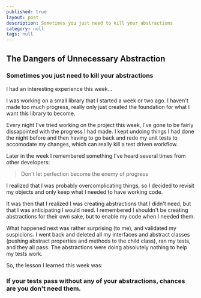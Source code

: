 ```yaml
---
published: true
layout: post
description: Sometimes you just need to kill your abstractions
category: null
tags: null
---
```


## The Dangers of Unnecessary Abstraction

### Sometimes you just need to kill your abstractions

I had an interesting experience this week...

I was working on a small library that I started a week or two ago. I haven't made too much progress, really only just created the foundation for what I want this library to become.

Every night I've tried working on the project this week, I've gone to be fairly dissapointed with the progress I had made. I kept undoing things I had done the night before and then having to go back and redo my unit tests to accomodate my changes, which can really kill a test driven workflow.

Later in the week I remembered something I've heard several times from other developers:

> Don't let perfection become the enemy of progress

I realized that I was probably overcomplicating things, so I decided to revisit my objects and only keep what I needed to have working code. 

It was then that I realized I was creating abstractions that I didn't need, but that I was anticipating I would need. I remembered I shouldn't be creating abstractions for their own sake, but to enable my code when I needed them.

What happened next was rather surprising (to me), and validated my suspicions. I went back and deleted all my interfaces and abstract classes (pushing abstract properties and methods to the child class), ran my tests, and they all pass. The abstractions were doing absolutely nothing to help my tests work.

So, the lesson I learned this week was:
### If your tests pass without any of your abstractions, chances are you don't need them.